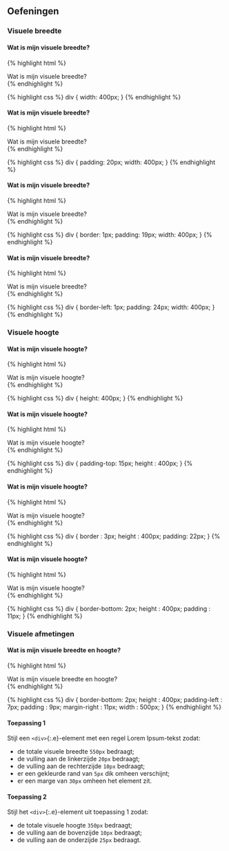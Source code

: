 Oefeningen
----------

### Visuele breedte

#### Wat is mijn visuele breedte?

{% highlight html %}
<div>Wat is mijn visuele breedte?</div>
{% endhighlight %}

{% highlight css %}
div {
  width: 400px;
}
{% endhighlight %}

#### Wat is mijn visuele breedte?

{% highlight html %}
<div>Wat is mijn visuele breedte?</div>
{% endhighlight %}

{% highlight css %}
div {
    padding: 20px;
    width: 400px;
}
{% endhighlight %}

#### Wat is mijn visuele breedte?

{% highlight html %}
<div>Wat is mijn visuele breedte?</div>
{% endhighlight %}

{% highlight css %}
div {
    border: 1px;
    padding: 19px;
    width: 400px;
}
{% endhighlight %}

#### Wat is mijn visuele breedte?

{% highlight html %}
<div>Wat is mijn visuele breedte?</div>
{% endhighlight %}

{% highlight css %}
div {
    border-left: 1px;
    padding: 24px;
    width: 400px;
}
{% endhighlight %}

### Visuele hoogte

#### Wat is mijn visuele hoogte?

{% highlight html %}
<div>Wat is mijn visuele hoogte?</div>
{% endhighlight %}

{% highlight css %}
div {
    height: 400px;
}
{% endhighlight %}

#### Wat is mijn visuele hoogte?

{% highlight html %}
<div>Wat is mijn visuele hoogte?</div>
{% endhighlight %}

{% highlight css %}
div {
    padding-top:  15px;
    height     : 400px;
}
{% endhighlight %}

#### Wat is mijn visuele hoogte?

{% highlight html %}
<div>Wat is mijn visuele hoogte?</div>
{% endhighlight %}

{% highlight css %}
div {
    border :   3px;
    height : 400px;
    padding:  22px;
}
{% endhighlight %}

#### Wat is mijn visuele hoogte?

{% highlight html %}
<div>Wat is mijn visuele hoogte?</div>
{% endhighlight %}

{% highlight css %}
div {
    border-bottom:   2px;
    height       : 400px;
    padding      :  11px;
}
{% endhighlight %}

### Visuele afmetingen

#### Wat is mijn visuele breedte en hoogte?

{% highlight html %}
<div>Wat is mijn visuele breedte en hoogte?</div>
{% endhighlight %}

{% highlight css %}
div {
    border-bottom:   2px;
    height       : 400px;
    padding-left :   7px;
    padding      :   9px;
    margin-right :  11px;
    width        : 500px;
}
{% endhighlight %}

#### Toepassing 1

Stijl een `<div>`{:.e}-element met een regel Lorem Ipsum-tekst zodat:

 - de totale visuele breedte  `550px` bedraagt;
 - de vulling aan de linkerzijde `20px` bedraagt;
 - de vulling aan de rechterzijde `10px` bedraagt;
 - er een gekleurde rand van `5px` dik omheen verschijnt;
 - er een marge van `30px` omheen het element zit.

#### Toepassing 2

Stijl het `<div>`{:.e}-element uit toepassing 1 zodat:

 - de totale visuele hoogte `350px` bedraagt;
 - de vulling aan de bovenzijde `10px` bedraagt;
 - de vulling aan de onderzijde `25px` bedraagt.